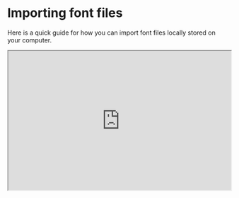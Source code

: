# Importing font files

Here is a quick guide for how you can import font files locally stored on your computer.

<div style="padding:62.5% 0 0 0;position:relative;"><iframe width="100%" height="100%" src="https://www.youtube.com/embed/P76v0Q38eKI" style="position:absolute;top:0;left:0; frameborder="0" allow="accelerometer; autoplay; encrypted-media; gyroscope; picture-in-picture" allowfullscreen></iframe>
</iframe></div>
<br>
<br>